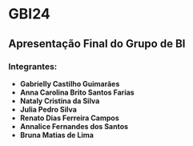 # GBI24

## Apresentação Final do Grupo de BI

### Integrantes:
- **Gabrielly Castilho Guimarães** 
- **Anna Carolina Brito Santos Farias**
- **Nataly Cristina da Silva**
- **Julia Pedro Silva**
- **Renato Dias Ferreira Campos**
- **Annalice Fernandes dos Santos**
- **Bruna Matias de Lima**

